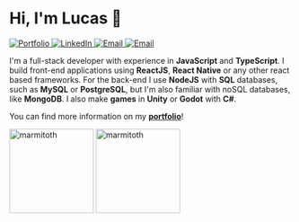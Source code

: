 # Hi, I'm Lucas 👋️

<p class='hidden'>
    <a href='https://marmito.dev' target='_blank'>
        <img alt='Portfolio' src='https://img.shields.io/badge/Portfolio-black?logo=vercel&style=flat-square'>
    </a>
    <a href='https://www.linkedin.com/in/lucas-rodrigues-985918197' target='_blank'>
        <img alt='LinkedIn' src='https://img.shields.io/badge/LinkedIn-blue?logo=LinkedIn&style=flat-square'>
    </a>
    <a href='https://www.youtube.com/channel/UC68qKjP7l6weO5P7mmbSvPA' target='_blank'>
        <img alt='Email' src='https://img.shields.io/badge/YouTube-red?logo=Youtube&style=flat-square'>
    </a>
    <a href='mailto:marmitoth@outlook.com' target='_blank'>
        <img alt='Email' src='https://img.shields.io/badge/Email-blue?logo=Microsoft-Outlook&style=flat-square'>
    </a>
</p>

I'm a full-stack developer with experience in **JavaScript** and **TypeScript**. I build front-end applications using **ReactJS**, **React Native** or any other react based frameworks. For the back-end I use **NodeJS** with **SQL** databases, such as **MySQL** or **PostgreSQL**, but I'm also familiar with noSQL databases, like **MongoDB**. I also make **games** in **Unity** or **Godot** with **C#**.
<p class='hidden'>You can find more information on my <a href='https://marmito.dev' target='__blank'><strong>portfolio</strong></a>!</p>

<p class='hidden'>
    <img src="https://github-readme-stats.vercel.app/api/top-langs?username=marmitoth&show_icons=true&theme=dracula&locale=en&layout=compact" alt="marmitoth" height="150" />
    <img src="https://github-readme-stats.vercel.app/api?username=marmitoth&show_icons=true&theme=dracula&locale=en" alt="marmitoth" height="150" />
</p>
